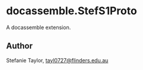 # docassemble.StefS1Proto

A docassemble extension.

## Author

Stefanie Taylor, tayl0727@flinders.edu.au

